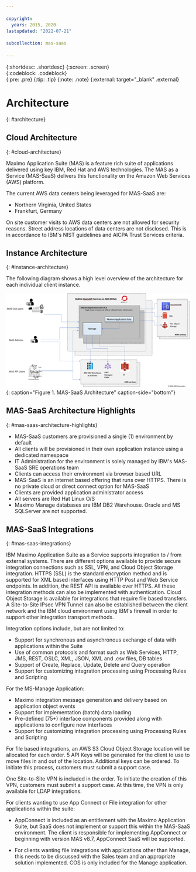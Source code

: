 ```yaml
---

copyright:
  years: 2015, 2020
lastupdated: "2022-07-21"

subcollection: mas-saas

---
```


{:shortdesc: .shortdesc}
{:screen: .screen}  
{:codeblock: .codeblock}  
{:pre: .pre}
{:tip: .tip}
{:note: .note}
{:external: target="_blank" .external}

# Architecture
{: #architecture}

## Cloud Architecture
{: #cloud-architecture}

Maximo Application Suite (MAS) is a feature rich suite of applications delivered using key IBM, Red Hat and AWS technologies. The MAS as a Service (MAS-SaaS) delivers this functionality on the Amazon Web Services (AWS) platform.

The current AWS data centers being leveraged for MAS-SaaS are:

- Northern Virginia, United States
- Frankfurt, Germany
 
On site customer visits to AWS data centers are not allowed for security reasons. Street address locations of data centers are not disclosed. This is in accordance to IBM's NIST guidelines and AICPA Trust Services criteria.

## Instance Architecture
{: #instance-architecture}

The following diagram shows a high level overview of the architecture for each individual client instance.

![MAS-SaaS Architecture](images/MAS-SaaS-Architecture-View.png "MAS-SaaS Architecture"){: caption="Figure 1. MAS-SaaS Architecture" caption-side="bottom"}

## MAS-SaaS Architecture Highlights
{: #mas-saas-architecture-highlights}

* MAS-SaaS customers are provisioned a single (1) environment by default
* All clients will be provisioned in their own application instance using a dedicated namespace
* IT Administration for the environment is solely managed by IBM's MAS-SaaS SRE operations team
* Clients can access their environment via browser based URL
* MAS-SaaS is an internet based offering that runs over HTTPS. There is no private cloud or direct connect option for MAS-SaaS
* Clients are provided application administrator access
* All servers are Red Hat Linux O/S
* Maximo Manage databases are IBM DB2 Warehouse.  Oracle and MS SQLServer are not supported.

## MAS-SaaS Integrations
{: #mas-saas-integrations}

IBM Maximo Application Suite as a Service supports integration to / from external systems. There are different options available to provide secure integration connections such as SSL, VPN, and Cloud Object Storage integration. HTTPS (SSL) is the standard encryption method and is supported for XML based interfaces using HTTP Post and Web Service endpoints. In addition, the REST API is available over HTTPS. All these integration methods can also be implemented with authentication. Cloud Object Storage is available for integrations that require file based transfers. A Site-to-Site IPsec VPN Tunnel can also be established between the client network and the IBM cloud environment using IBM's firewall in order to support other integration transport methods.

 Integration options include, but are not limited to:

* Support for synchronous and asynchronous exchange of data with applications within the Suite
* Use of common protocols and format such as Web Services, HTTP, JMS, REST, OSLC, XML, JSON, XML and .csv files, DB tables
* Support of Create, Replace, Update, Delete and Query operation
* Support for customizing integration processing using Processing Rules and Scripting
     
For the MS-Manage Application:

* Maximo integration message generation and delivery based on application object events
* Support for implementation (batch) data loading
* Pre-defined (75+) interface components provided along with applications to configure new interfaces
* Support for customizing integration processing using Processing Rules and Scripting

For file based integrations, an AWS S3 Cloud Object Storage location will be allocated for each order.  5 API Keys will be generated for the client to use to move files in and out of the location.  Additional keys can be ordered.  To initiate this process, customers must submit a support case.

One Site-to-Site VPN is included in the order.  To initiate the creation of this VPN, customers must submit a support case.  At this time, the VPN is only available for LDAP integrations.

For clients wanting to use App Connect or File integration for other applications within the suite:

- AppConnect is included as an entitlement with the Maximo Application Suite, but SaaS does not implement or support this within the MAS-SaaS environment.  The client is responsible for implementing AppConnect or beginning with version MAS v8.7, AppConnect SaaS will be supported.

- For clients wanting file integrations with applications other than Manage, this needs to be discussed with the Sales team and an appropriate solution implemented.  COS is only included for the Manage application.
